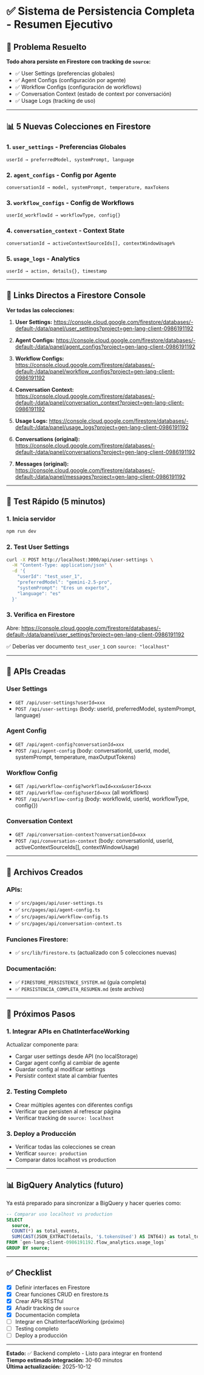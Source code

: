 # ✅ Sistema de Persistencia Completa - Resumen Ejecutivo

## 🎯 Problema Resuelto

**Todo ahora persiste en Firestore con tracking de `source`:**
- ✅ User Settings (preferencias globales)
- ✅ Agent Configs (configuración por agente)
- ✅ Workflow Configs (configuración de workflows)
- ✅ Conversation Context (estado de context por conversación)
- ✅ Usage Logs (tracking de uso)

---

## 📊 5 Nuevas Colecciones en Firestore

### 1. `user_settings` - Preferencias Globales
```
userId → preferredModel, systemPrompt, language
```

### 2. `agent_configs` - Config por Agente
```
conversationId → model, systemPrompt, temperature, maxTokens
```

### 3. `workflow_configs` - Config de Workflows
```
userId_workflowId → workflowType, config{}
```

### 4. `conversation_context` - Context State
```
conversationId → activeContextSourceIds[], contextWindowUsage%
```

### 5. `usage_logs` - Analytics
```
userId → action, details{}, timestamp
```

---

## 🔗 Links Directos a Firestore Console

**Ver todas las colecciones:**

1. **User Settings:**
   https://console.cloud.google.com/firestore/databases/-default-/data/panel/user_settings?project=gen-lang-client-0986191192

2. **Agent Configs:**
   https://console.cloud.google.com/firestore/databases/-default-/data/panel/agent_configs?project=gen-lang-client-0986191192

3. **Workflow Configs:**
   https://console.cloud.google.com/firestore/databases/-default-/data/panel/workflow_configs?project=gen-lang-client-0986191192

4. **Conversation Context:**
   https://console.cloud.google.com/firestore/databases/-default-/data/panel/conversation_context?project=gen-lang-client-0986191192

5. **Usage Logs:**
   https://console.cloud.google.com/firestore/databases/-default-/data/panel/usage_logs?project=gen-lang-client-0986191192

6. **Conversations (original):**
   https://console.cloud.google.com/firestore/databases/-default-/data/panel/conversations?project=gen-lang-client-0986191192

7. **Messages (original):**
   https://console.cloud.google.com/firestore/databases/-default-/data/panel/messages?project=gen-lang-client-0986191192

---

## 🧪 Test Rápido (5 minutos)

### 1. Inicia servidor
```bash
npm run dev
```

### 2. Test User Settings
```bash
curl -X POST http://localhost:3000/api/user-settings \
  -H "Content-Type: application/json" \
  -d '{
    "userId": "test_user_1",
    "preferredModel": "gemini-2.5-pro",
    "systemPrompt": "Eres un experto",
    "language": "es"
  }'
```

### 3. Verifica en Firestore
Abre: https://console.cloud.google.com/firestore/databases/-default-/data/panel/user_settings?project=gen-lang-client-0986191192

✅ Deberías ver documento `test_user_1` con `source: "localhost"`

---

## 🎯 APIs Creadas

### User Settings
- `GET /api/user-settings?userId=xxx`
- `POST /api/user-settings` (body: userId, preferredModel, systemPrompt, language)

### Agent Config
- `GET /api/agent-config?conversationId=xxx`
- `POST /api/agent-config` (body: conversationId, userId, model, systemPrompt, temperature, maxOutputTokens)

### Workflow Config
- `GET /api/workflow-config?workflowId=xxx&userId=xxx`
- `GET /api/workflow-config?userId=xxx` (all workflows)
- `POST /api/workflow-config` (body: workflowId, userId, workflowType, config{})

### Conversation Context
- `GET /api/conversation-context?conversationId=xxx`
- `POST /api/conversation-context` (body: conversationId, userId, activeContextSourceIds[], contextWindowUsage)

---

## 📁 Archivos Creados

### APIs:
- ✅ `src/pages/api/user-settings.ts`
- ✅ `src/pages/api/agent-config.ts`
- ✅ `src/pages/api/workflow-config.ts`
- ✅ `src/pages/api/conversation-context.ts`

### Funciones Firestore:
- ✅ `src/lib/firestore.ts` (actualizado con 5 colecciones nuevas)

### Documentación:
- ✅ `FIRESTORE_PERSISTENCE_SYSTEM.md` (guía completa)
- ✅ `PERSISTENCIA_COMPLETA_RESUMEN.md` (este archivo)

---

## 🚀 Próximos Pasos

### 1. Integrar APIs en ChatInterfaceWorking
Actualizar componente para:
- Cargar user settings desde API (no localStorage)
- Cargar agent config al cambiar de agente
- Guardar config al modificar settings
- Persistir context state al cambiar fuentes

### 2. Testing Completo
- Crear múltiples agentes con diferentes configs
- Verificar que persisten al refrescar página
- Verificar tracking de `source: localhost`

### 3. Deploy a Producción
- Verificar todas las colecciones se crean
- Verificar `source: production`
- Comparar datos localhost vs production

---

## 📊 BigQuery Analytics (futuro)

Ya está preparado para sincronizar a BigQuery y hacer queries como:

```sql
-- Comparar uso localhost vs production
SELECT 
  source,
  COUNT(*) as total_events,
  SUM(CAST(JSON_EXTRACT(details, '$.tokensUsed') AS INT64)) as total_tokens
FROM `gen-lang-client-0986191192.flow_analytics.usage_logs`
GROUP BY source;
```

---

## ✅ Checklist

- [x] Definir interfaces en Firestore
- [x] Crear funciones CRUD en firestore.ts
- [x] Crear APIs RESTful
- [x] Añadir tracking de `source`
- [x] Documentación completa
- [ ] Integrar en ChatInterfaceWorking (próximo)
- [ ] Testing completo
- [ ] Deploy a producción

---

**Estado:** ✅ Backend completo - Listo para integrar en frontend  
**Tiempo estimado integración:** 30-60 minutos  
**Última actualización:** 2025-10-12

